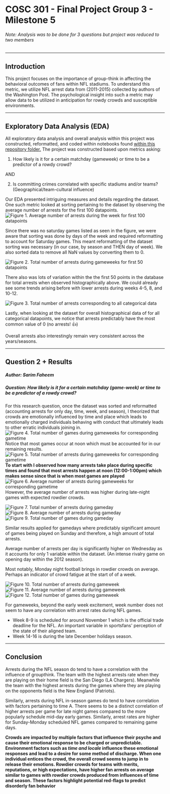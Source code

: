 # COSC 301 - Final Project Group 3 - Milestone 5 
###### *Note: Analysis was to be done for 3 questions but project was reduced to two members*
---
## Introduction

This project focuses on the importance of group-think in affecting the behavioral outcomes of fans within NFL stadiums. To understand this metric, we utilize NFL arrest data from (2011-2015) collected by authors of the Washington Post. The psychological insight into such a metric may allow data to be utilized in anticipation for rowdy crowds and susceptible environments.

--- 

## Exploratory Data Analysis (EDA)

All exploratory data analysis and overall analysis within this project was constructed, reformatted, and coded within notebooks found [within this repository folder.](https://github.com/ubco-W2022T1-cosc301/project-group03/tree/main/notebooks) The project was constructed based upon metrics asking:
1. How likely is it for a certain matchday (gameweek) or time to be a predictor of a rowdy crowd? 

AND

2. Is committing crimes correlated with specific stadiums and/or teams? (Geographical/team-cultural influence)

Our EDA presented intriguing measures and details regarding the dataset. One such metric looked at sorting pertaining to the dataset by observing the average number of arrests for the first 100 datapoints. 
![Figure 1. Average number of arrests during the week for first 100 datapoints](images\EDA1analysis3.png) 

Since there was no saturday games listed as seen in the figure, we were aware that sorting was done by days of the week and required reformatting to account for Saturday games. This meant reformatting of the dataset sorting was necessary (in our case, by season and THEN day of week). We also sorted data to remove all NaN values by converting them to 0.

![Figure 2. Total number of arrests during  gameweeks for first 50 datapoints](images\EDA2analysis3.png)

There also was lots of variation within the the first 50 points in the database for total arrests when observed histographically above. We could already see some trends arising before with lower arrests during weeks 4-5, 8, and 10-12.

![Figure 3. Total number of arrests corresponding to all categorical data](images\EDA3analysis3.png)

Lastly, when looking at the dataset for overall histographical data of for all categorical datapoints, we notice that arrests predictably have the most common value of 0 (no arrests! 👍)

Overall arrests also interestingly remain very consistent across the years/seasons.

---

## Question 2 + Results

##### Author: Sarim Faheem 

##### Question: How likely is it for a certain matchday (game-week) or time to be a predictor of a rowdy crowd?

For this research question, once the dataset was sorted and reformatted (accounting arrests for only day, time, week, and season), I theorized that crowds are emotionally influenced by time and place which leads to emotionally charged individuals behaving with conduct that ultimately leads to other erratic individuals joining in. 
![Figure 4. Total number of games during  gameweeks for corresponding gametime](images\fig3_analysis3.png)
Notice that most games occur at noon which must be accounted for in our remaining results.
![Figure 5. Total number of arrests during  gameweeks for corresponding gametime](images\fig1_analysis3.png)
**To start with I observed how many arrests take place during specific times and found that most arrests happen at noon (12:00-1:00pm) which makes sense since that is when most games are played** 
![Figure 6. Average number of arrests during  gameweeks for corresponding gametime](images\fig2_analysis3.png)
However, the average number of arrests was higher during late-night games with expected rowdier crowds.

![Figure 7. Total number of arrests during  gameday](images\fig4_analysis3.png)
![Figure 8. Average number of arrests during  gameday](images\fig5_analysis3.png)
![Figure 9. Total number of games during  gameday](images\fig6_analysis3.png)


Similar results applied for gamedays where predictably significant amount of games being played on Sunday and therefore, a high amount of total arrests.

Average number of arrests per day is significantly higher on Wednesday as it accounts for only 1 variable within the dataset. (An intense rivalry game on opening day within the 2012 season).

Most notably, Monday night football brings in rowdier crowds on average. Perhaps an indicator of crowd fatigue at the start of of a week.

![Figure 10. Total number of arrests during  gameweek](images\fig7_analysis3.png)
![Figure 11. Average number of arrests during  gameweek](images\fig8_analysis3.png)
![Figure 12. Total number of games during  gameweek](images\fig9_analysis3.png)

For gameweeks, beyond the early week excitement, week number does not seem to have any correlation with arrest rates during NFL games.

- Week 8-9 is scheduled for around November 1 which is the official trade deadline for the NFL. An important variable in sportsfans' perception of the state of their aligned team.
- Week 14-16 is during the late December holidays season.
---

## Conclusion

Arrests during the NFL season do tend to have a correlation with the influence of groupthink. The team with the highest arrests rate when they are playing on their home field is the San Diego (LA Chargers). Meanwhile the team with the highest arrests during the games where they are playing on the opponents field is the New England (Patriots).

Similarly, arrests during NFL in-season games do tend to have correlation with factors pertaining to time A. There seems to be a distinct correlation of higher arrests per game for late night games compared to the more popularly schedule mid-day early games. Similarly, arrest rates are higher for Sunday-Monday scheduled NFL games compared to remaining game days. 

**Crowds are impacted by multiple factors that influence their psyche and cause their emotional response to be charged or unpredictable. Environment factors such as *time and locale* influence these emotional responses and lead to a desire for some method of discharge. When one individual entices the crowd, the overall crowd seems to jump in to release their emotions. Rowdier crowds for teams with merits, reputations, or high expectations, have higher fan arrests on average similar to  games with rowdier crowds produced from influences of time and season. These factors highlight potential red-flags to predict disorderly fan behavior**


